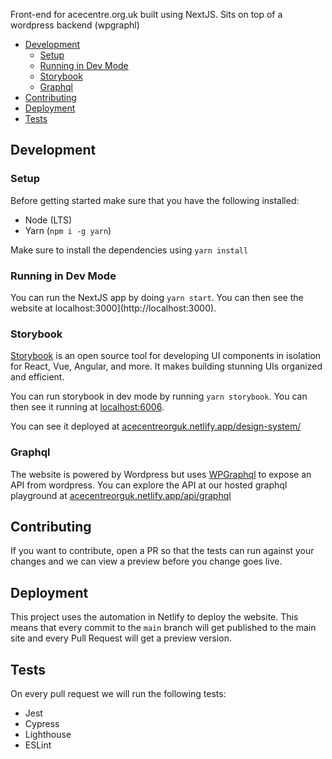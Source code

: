 Front-end for acecentre.org.uk built using NextJS. Sits on top of a wordpress backend (wpgraphl)

- [Development](#development)
  - [Setup](#setup)
  - [Running in Dev Mode](#running-in-dev-mode)
  - [Storybook](#storybook)
  - [Graphql](#graphql)
- [Contributing](#contributing)
- [Deployment](#deployment)
- [Tests](#tests)

## Development

### Setup

Before getting started make sure that you have the following installed:

* Node (LTS)
* Yarn (`npm i -g yarn`)

Make sure to install the dependencies using `yarn install`
   
### Running in Dev Mode

You can run the NextJS app by doing `yarn start`. You can then see the website at localhost:3000](http://localhost:3000).

### Storybook

[Storybook](https://storybook.js.org/) is an open source tool for developing UI components in isolation for React, Vue, Angular, and more. It makes building stunning UIs organized and efficient.

You can run storybook in dev mode by running `yarn storybook`. You can then see it running at [localhost:6006](http://localhost:6006).

You can see it deployed at [acecentreorguk.netlify.app/design-system/](https://acecentreorguk.netlify.app/design-system/)

### Graphql

The website is powered by Wordpress but uses [WPGraphql](https://www.wpgraphql.com/) to expose an API from wordpress. You can explore the API at our hosted graphql playground at [acecentreorguk.netlify.app/api/graphql](https://acecentreorguk.netlify.app/api/graphql)

## Contributing

If you want to contribute, open a PR so that the tests can run against your changes and we can view a preview before you change goes live.

## Deployment

This project uses the automation in Netlify to deploy the website. This means that every commit to the `main` branch will get published to the main site and every Pull Request will get a preview version.

## Tests

On every pull request we will run the following tests:

* Jest
* Cypress
* Lighthouse
* ESLint
